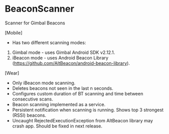 # BeaconScanner
Scanner for Gimbal Beacons

[Mobile]
* Has two different scanning modes:
1. Gimbal mode - uses Gimbal Android SDK v2.12.1.
2. iBeacon mode - uses Android Beacon Library (https://github.com/AltBeacon/android-beacon-library).

[Wear]
* Only iBeacon mode scanning.
* Deletes beacons not seen in the last n seconds.
* Configures custom duration of BT scanning and time between consecutive scans.
* Beacon scanning implemented as a service.
* Persistent notification when scanning is running. Shows top 3 strongest (RSSI) beacons.
* Uncaught RejectedExecutionException from AltBeacon library may crash app. Should be fixed in next release.

